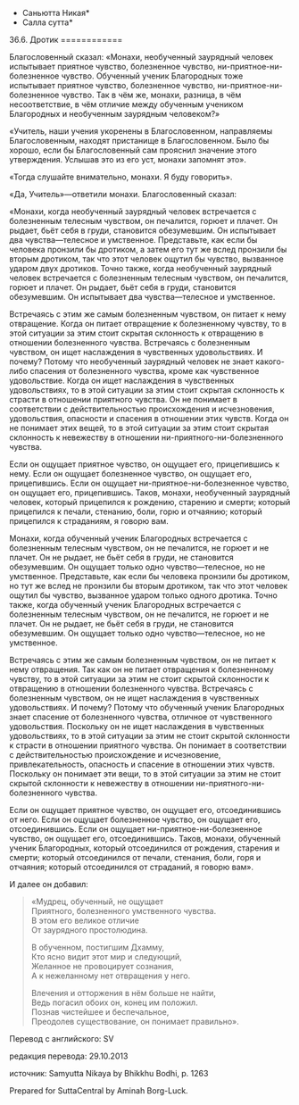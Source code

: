 * Саньютта Никая*
* Салла сутта*

36\.6\. Дротик
\=\=\=\=\=\=\=\=\=\=\=\=

Благословенный сказал: «Монахи, необученный заурядный человек испытывает приятное чувство, болезненное чувство, ни\-приятное\-ни\-болезненное чувство\. Обученный ученик Благородных тоже испытывает приятное чувство, болезненное чувство, ни\-приятное\-ни\-болезненное чувство\. Так в чём же, монахи, разница, в чём несоответствие, в чём отличие между обученным учеником Благородных и необученным заурядным человеком?»

«Учитель, наши учения укоренены в Благословенном, направляемы Благословенным, находят пристанище в Благословенном\. Было бы хорошо, если бы Благословенный сам прояснил значение этого утверждения\. Услышав это из его уст, монахи запомнят это»\.

«Тогда слушайте внимательно, монахи\. Я буду говорить»\.

«Да, Учитель»—ответили монахи\. Благословенный сказал:

«Монахи, когда необученный заурядный человек встречается с болезненным телесным чувством, он печалится, горюет и плачет\. Он рыдает, бьёт себя в груди, становится обезумевшим\. Он испытывает два чувства—телесное и умственное\. Представьте, как если бы человека пронзили бы дротиком, а затем его тут же вслед пронзили бы вторым дротиком, так что этот человек ощутил бы чувство, вызванное ударом двух дротиков\. Точно также, когда необученный заурядный человек встречается с болезненным телесным чувством, он печалится, горюет и плачет\. Он рыдает, бьёт себя в груди, становится обезумевшим\. Он испытывает два чувства—телесное и умственное\.

Встречаясь с этим же самым болезненным чувством, он питает к нему отвращение\. Когда он питает отвращение к болезненному чувству, то в этой ситуации за этим стоит скрытая склонность к отвращению в отношении болезненного чувства\. Встречаясь с болезненным чувством, он ищет наслаждения в чувственных удовольствиях\. И почему? Потому что необученный заурядный человек не знает какого\-либо спасения от болезненного чувства, кроме как чувственное удовольствие\. Когда он ищет наслаждения в чувственных удовольствиях, то в этой ситуации за этим стоит скрытая склонность к страсти в отношении приятного чувства\. Он не понимает в соответствии с действительностью происхождения и исчезновения, удовольствия, опасности и спасения в отношении этих чувств\. Когда он не понимает этих вещей, то в этой ситуации за этим стоит скрытая склонность к невежеству в отношении ни\-приятного\-ни\-болезненного чувства\.

Если он ощущает приятное чувство, он ощущает его, прицепившись к нему\. Если он ощущает болезненное чувство, он ощущает его, прицепившись\. Если он ощущает ни\-приятное\-ни\-болезненное чувство, он ощущает его, прицепившись\. Таков, монахи, необученный заурядный человек, который прицепился к рождению, старению и смерти; который прицепился к печали, стенанию, боли, горю и отчаянию; который прицепился к страданиям, я говорю вам\.

Монахи, когда обученный ученик Благородных встречается с болезненным телесным чувством, он не печалится, не горюет и не плачет\. Он не рыдает, не бьёт себя в груди, не становится обезумевшим\. Он ощущает только одно чувство—телесное, но не умственное\. Представьте, как если бы человека пронзили бы дротиком, но тут же вслед не пронзили бы вторым дротиком, так что этот человек ощутил бы чувство, вызванное ударом только одного дротика\. Точно также, когда обученный ученик Благородных встречается с болезненным телесным чувством, он не печалится, не горюет и не плачет\. Он не рыдает, не бьёт себя в груди, не становится обезумевшим\. Он ощущает только одно чувство—телесное, но не умственное\.

Встречаясь с этим же самым болезненным чувством, он не питает к нему отвращения\. Так как он не питает отвращения к болезненному чувству, то в этой ситуации за этим не стоит скрытой склонности к отвращению в отношении болезненного чувства\. Встречаясь с болезненным чувством, он не ищет наслаждения в чувственных удовольствиях\. И почему? Потому что обученный ученик Благородных знает спасение от болезненного чувства, отличное от чувственного удовольствия\. Поскольку он не ищет наслаждения в чувственных удовольствиях, то в этой ситуации за этим не стоит скрытой склонности к страсти в отношении приятного чувства\. Он понимает в соответствии с действительностью происхождение и исчезновение, привлекательность, опасность и спасение в отношении этих чувств\. Поскольку он понимает эти вещи, то в этой ситуации за этим не стоит скрытой склонности к невежеству в отношении ни\-приятного\-ни\-болезненного чувства\.

Если он ощущает приятное чувство, он ощущает его, отсоединившись от него\. Если он ощущает болезненное чувство, он ощущает его, отсоединившись\. Если он ощущает ни\-приятное\-ни\-болезненное чувство, он ощущает его, отсоединившись\. Таков, монахи, обученный ученик Благородных, который отсоединился от рождения, старения и смерти; который отсоединился от печали, стенания, боли, горя и отчаяния; который отсоединился от страданий, я говорю вам»\.

И далее он добавил:

> «Мудрец, обученный, не ощущает  
> Приятного, болезненного умственного чувства\.  
> В этом его великое отличие  
> От заурядного простолюдина\.  
>   
> В обученном, постигшим Дхамму,  
> Кто ясно видит этот мир и следующий,  
> Желанное не провоцирует сознания,  
> А к нежеланному нет отвращения у него\.  
>   
> Влечения и отторжения в нём больше не найти,  
> Ведь погасил обоих он, конец им положил\.  
> Познав чистейшее и беспечальное,  
> Преодолев существование, он понимает правильно»\.

Перевод с английского: SV

редакция перевода: 29\.10\.2013

источник: Samyutta Nikaya by Bhikkhu Bodhi, p\. 1263

Prepared for SuttaCentral by Aminah Borg\-Luck\.